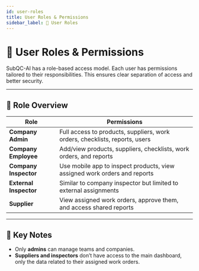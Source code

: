 ```yaml
---
id: user-roles
title: User Roles & Permissions
sidebar_label: 👥 User Roles
---
```


# 👥 User Roles & Permissions

SubQC-AI has a role-based access model. Each user has permissions tailored to their responsibilities. This ensures clear separation of access and better security.

---

## 🔑 Role Overview

| Role | Permissions |
|------|-------------|
| **Company Admin** | Full access to products, suppliers, work orders, checklists, reports, users |
| **Company Employee** | Add/view products, suppliers, checklists, work orders, and reports |
| **Company Inspector** | Use mobile app to inspect products, view assigned work orders and reports |
| **External Inspector** | Similar to company inspector but limited to external assignments |
| **Supplier** | View assigned work orders, approve them, and access shared reports |

---

## 🧠 Key Notes

- Only **admins** can manage teams and companies.
- **Suppliers and inspectors** don’t have access to the main dashboard, only the data related to their assigned work orders.

